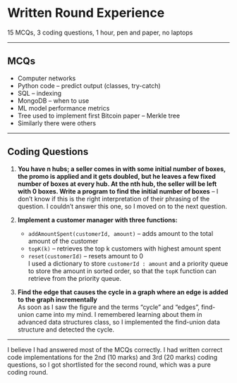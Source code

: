 # Written Round Experience

15 MCQs, 3 coding questions, 1 hour, pen and paper, no laptops

***

## MCQs

- Computer networks  
- Python code – predict output (classes, try-catch)  
- SQL – indexing  
- MongoDB – when to use  
- ML model performance metrics  
- Tree used to implement first Bitcoin paper – Merkle tree  
- Similarly there were others

***

## Coding Questions

1. **You have n hubs; a seller comes in with some initial number of boxes, the promo is applied and it gets doubled, but he leaves a few fixed number of boxes at every hub. At the nth hub, the seller will be left with 0 boxes. Write a program to find the initial number of boxes** – I don’t know if this is the right interpretation of their phrasing of the question. I couldn’t answer this one, so I moved on to the next question.

2. **Implement a customer manager with three functions:**  
   - `addAmountSpent(customerId, amount)` – adds amount to the total amount of the customer  
   - `topK(k)` – retrieves the top k customers with highest amount spent  
   - `reset(customerId)` – resets amount to 0  
   I used a dictionary to store `customerId : amount` and a priority queue to store the amount in sorted order, so that the `topK` function can retrieve from the priority queue.

3. **Find the edge that causes the cycle in a graph where an edge is added to the graph incrementally**  
   As soon as I saw the figure and the terms “cycle” and “edges”, find-union came into my mind. I remembered learning about them in advanced data structures class, so I implemented the find-union data structure and detected the cycle.

***

I believe I had answered most of the MCQs correctly. I had written correct code implementations for the 2nd (10 marks) and 3rd (20 marks) coding questions, so I got shortlisted for the second round, which was a pure coding round.